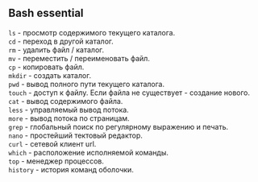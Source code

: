 ## Bash essential 

```ls``` - просмотр содержимого текущего каталога.  
```cd``` - переход в другой каталог.  
```rm``` - удалить файл / каталог.  
```mv``` - переместить / переименовать файл.  
```cp``` - копировать файл.  
```mkdir``` - создать каталог.  
```pwd``` - вывод полного пути текущего каталога.  
```touch``` - доступ к файлу. Если файла не существует - создание нового.  
```cat``` - вывод содержимого файла.  
```less``` - управляемый вывод потока.  
```more``` - вывод потока по страницам.  
```grep``` - глобальный поиск по регулярному выражению и печать.  
```nano``` - простейший тектовый редактор.  
```curl``` - сетевой клиент url.  
```which``` - расположение исполняемой команды.  
```top``` - менеджер процессов.  
```history``` - история команд оболочки.  

